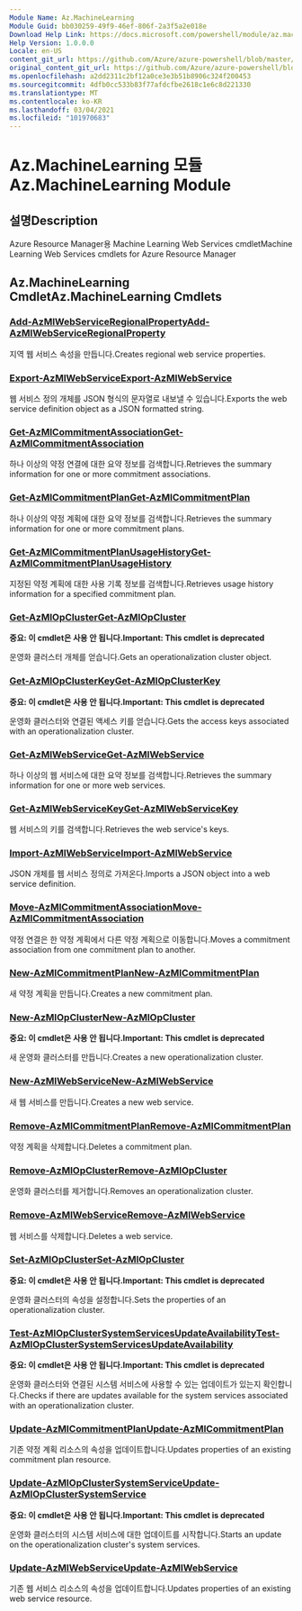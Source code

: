 ```yaml
---
Module Name: Az.MachineLearning
Module Guid: bb030259-49f9-46ef-806f-2a3f5a2e018e
Download Help Link: https://docs.microsoft.com/powershell/module/az.machinelearning
Help Version: 1.0.0.0
Locale: en-US
content_git_url: https://github.com/Azure/azure-powershell/blob/master/src/MachineLearning/MachineLearning/help/Az.MachineLearning.md
original_content_git_url: https://github.com/Azure/azure-powershell/blob/master/src/MachineLearning/MachineLearning/help/Az.MachineLearning.md
ms.openlocfilehash: a2dd2311c2bf12a0ce3e3b51b8906c324f200453
ms.sourcegitcommit: 4dfb0cc533b83f77afdcfbe2618c1e6c8d221330
ms.translationtype: MT
ms.contentlocale: ko-KR
ms.lasthandoff: 03/04/2021
ms.locfileid: "101970683"
---
```

# <span data-ttu-id="1ef81-101">Az.MachineLearning 모듈</span><span class="sxs-lookup"><span data-stu-id="1ef81-101">Az.MachineLearning Module</span></span>
## <span data-ttu-id="1ef81-102">설명</span><span class="sxs-lookup"><span data-stu-id="1ef81-102">Description</span></span>
<span data-ttu-id="1ef81-103">Azure Resource Manager용 Machine Learning Web Services cmdlet</span><span class="sxs-lookup"><span data-stu-id="1ef81-103">Machine Learning Web Services cmdlets for Azure Resource Manager</span></span>

## <span data-ttu-id="1ef81-104">Az.MachineLearning Cmdlet</span><span class="sxs-lookup"><span data-stu-id="1ef81-104">Az.MachineLearning Cmdlets</span></span>
### [<span data-ttu-id="1ef81-105">Add-AzMlWebServiceRegionalProperty</span><span class="sxs-lookup"><span data-stu-id="1ef81-105">Add-AzMlWebServiceRegionalProperty</span></span>](Add-AzMlWebServiceRegionalProperty.md)
<span data-ttu-id="1ef81-106">지역 웹 서비스 속성을 만듭니다.</span><span class="sxs-lookup"><span data-stu-id="1ef81-106">Creates regional web service properties.</span></span>

### [<span data-ttu-id="1ef81-107">Export-AzMlWebService</span><span class="sxs-lookup"><span data-stu-id="1ef81-107">Export-AzMlWebService</span></span>](Export-AzMlWebService.md)
<span data-ttu-id="1ef81-108">웹 서비스 정의 개체를 JSON 형식의 문자열로 내보낼 수 있습니다.</span><span class="sxs-lookup"><span data-stu-id="1ef81-108">Exports the web service definition object as a JSON formatted string.</span></span>

### [<span data-ttu-id="1ef81-109">Get-AzMlCommitmentAssociation</span><span class="sxs-lookup"><span data-stu-id="1ef81-109">Get-AzMlCommitmentAssociation</span></span>](Get-AzMlCommitmentAssociation.md)
<span data-ttu-id="1ef81-110">하나 이상의 약정 연결에 대한 요약 정보를 검색합니다.</span><span class="sxs-lookup"><span data-stu-id="1ef81-110">Retrieves the summary information for one or more commitment associations.</span></span>

### [<span data-ttu-id="1ef81-111">Get-AzMlCommitmentPlan</span><span class="sxs-lookup"><span data-stu-id="1ef81-111">Get-AzMlCommitmentPlan</span></span>](Get-AzMlCommitmentPlan.md)
<span data-ttu-id="1ef81-112">하나 이상의 약정 계획에 대한 요약 정보를 검색합니다.</span><span class="sxs-lookup"><span data-stu-id="1ef81-112">Retrieves the summary information for one or more commitment plans.</span></span>

### [<span data-ttu-id="1ef81-113">Get-AzMlCommitmentPlanUsageHistory</span><span class="sxs-lookup"><span data-stu-id="1ef81-113">Get-AzMlCommitmentPlanUsageHistory</span></span>](Get-AzMlCommitmentPlanUsageHistory.md)
<span data-ttu-id="1ef81-114">지정된 약정 계획에 대한 사용 기록 정보를 검색합니다.</span><span class="sxs-lookup"><span data-stu-id="1ef81-114">Retrieves usage history information for a specified commitment plan.</span></span>

### [<span data-ttu-id="1ef81-115">Get-AzMlOpCluster</span><span class="sxs-lookup"><span data-stu-id="1ef81-115">Get-AzMlOpCluster</span></span>](Get-AzMlOpCluster.md)
<span data-ttu-id="1ef81-116">**중요: 이 cmdlet은 사용 안 됩니다.**</span><span class="sxs-lookup"><span data-stu-id="1ef81-116">**Important: This cmdlet is deprecated**</span></span>

<span data-ttu-id="1ef81-117">운영화 클러스터 개체를 얻습니다.</span><span class="sxs-lookup"><span data-stu-id="1ef81-117">Gets an operationalization cluster object.</span></span>

### [<span data-ttu-id="1ef81-118">Get-AzMlOpClusterKey</span><span class="sxs-lookup"><span data-stu-id="1ef81-118">Get-AzMlOpClusterKey</span></span>](Get-AzMlOpClusterKey.md)
<span data-ttu-id="1ef81-119">**중요: 이 cmdlet은 사용 안 됩니다.**</span><span class="sxs-lookup"><span data-stu-id="1ef81-119">**Important: This cmdlet is deprecated**</span></span>

<span data-ttu-id="1ef81-120">운영화 클러스터와 연결된 액세스 키를 얻습니다.</span><span class="sxs-lookup"><span data-stu-id="1ef81-120">Gets the access keys associated with an operationalization cluster.</span></span>

### [<span data-ttu-id="1ef81-121">Get-AzMlWebService</span><span class="sxs-lookup"><span data-stu-id="1ef81-121">Get-AzMlWebService</span></span>](Get-AzMlWebService.md)
<span data-ttu-id="1ef81-122">하나 이상의 웹 서비스에 대한 요약 정보를 검색합니다.</span><span class="sxs-lookup"><span data-stu-id="1ef81-122">Retrieves the summary information for one or more web services.</span></span>

### [<span data-ttu-id="1ef81-123">Get-AzMlWebServiceKey</span><span class="sxs-lookup"><span data-stu-id="1ef81-123">Get-AzMlWebServiceKey</span></span>](Get-AzMlWebServiceKey.md)
<span data-ttu-id="1ef81-124">웹 서비스의 키를 검색합니다.</span><span class="sxs-lookup"><span data-stu-id="1ef81-124">Retrieves the web service's keys.</span></span>

### [<span data-ttu-id="1ef81-125">Import-AzMlWebService</span><span class="sxs-lookup"><span data-stu-id="1ef81-125">Import-AzMlWebService</span></span>](Import-AzMlWebService.md)
<span data-ttu-id="1ef81-126">JSON 개체를 웹 서비스 정의로 가져온다.</span><span class="sxs-lookup"><span data-stu-id="1ef81-126">Imports a JSON object into a web service definition.</span></span>

### [<span data-ttu-id="1ef81-127">Move-AzMlCommitmentAssociation</span><span class="sxs-lookup"><span data-stu-id="1ef81-127">Move-AzMlCommitmentAssociation</span></span>](Move-AzMlCommitmentAssociation.md)
<span data-ttu-id="1ef81-128">약정 연결은 한 약정 계획에서 다른 약정 계획으로 이동합니다.</span><span class="sxs-lookup"><span data-stu-id="1ef81-128">Moves a commitment association from one commitment plan to another.</span></span>

### [<span data-ttu-id="1ef81-129">New-AzMlCommitmentPlan</span><span class="sxs-lookup"><span data-stu-id="1ef81-129">New-AzMlCommitmentPlan</span></span>](New-AzMlCommitmentPlan.md)
<span data-ttu-id="1ef81-130">새 약정 계획을 만듭니다.</span><span class="sxs-lookup"><span data-stu-id="1ef81-130">Creates a new commitment plan.</span></span>

### [<span data-ttu-id="1ef81-131">New-AzMlOpCluster</span><span class="sxs-lookup"><span data-stu-id="1ef81-131">New-AzMlOpCluster</span></span>](New-AzMlOpCluster.md)
<span data-ttu-id="1ef81-132">**중요: 이 cmdlet은 사용 안 됩니다.**</span><span class="sxs-lookup"><span data-stu-id="1ef81-132">**Important: This cmdlet is deprecated**</span></span>

<span data-ttu-id="1ef81-133">새 운영화 클러스터를 만듭니다.</span><span class="sxs-lookup"><span data-stu-id="1ef81-133">Creates a new operationalization cluster.</span></span>

### [<span data-ttu-id="1ef81-134">New-AzMlWebService</span><span class="sxs-lookup"><span data-stu-id="1ef81-134">New-AzMlWebService</span></span>](New-AzMlWebService.md)
<span data-ttu-id="1ef81-135">새 웹 서비스를 만듭니다.</span><span class="sxs-lookup"><span data-stu-id="1ef81-135">Creates a new web service.</span></span>

### [<span data-ttu-id="1ef81-136">Remove-AzMlCommitmentPlan</span><span class="sxs-lookup"><span data-stu-id="1ef81-136">Remove-AzMlCommitmentPlan</span></span>](Remove-AzMlCommitmentPlan.md)
<span data-ttu-id="1ef81-137">약정 계획을 삭제합니다.</span><span class="sxs-lookup"><span data-stu-id="1ef81-137">Deletes a commitment plan.</span></span>

### [<span data-ttu-id="1ef81-138">Remove-AzMlOpCluster</span><span class="sxs-lookup"><span data-stu-id="1ef81-138">Remove-AzMlOpCluster</span></span>](Remove-AzMlOpCluster.md)
<span data-ttu-id="1ef81-139">운영화 클러스터를 제거합니다.</span><span class="sxs-lookup"><span data-stu-id="1ef81-139">Removes an operationalization cluster.</span></span>

### [<span data-ttu-id="1ef81-140">Remove-AzMlWebService</span><span class="sxs-lookup"><span data-stu-id="1ef81-140">Remove-AzMlWebService</span></span>](Remove-AzMlWebService.md)
<span data-ttu-id="1ef81-141">웹 서비스를 삭제합니다.</span><span class="sxs-lookup"><span data-stu-id="1ef81-141">Deletes a web service.</span></span>

### [<span data-ttu-id="1ef81-142">Set-AzMlOpCluster</span><span class="sxs-lookup"><span data-stu-id="1ef81-142">Set-AzMlOpCluster</span></span>](Set-AzMlOpCluster.md)
<span data-ttu-id="1ef81-143">**중요: 이 cmdlet은 사용 안 됩니다.**</span><span class="sxs-lookup"><span data-stu-id="1ef81-143">**Important: This cmdlet is deprecated**</span></span>

<span data-ttu-id="1ef81-144">운영화 클러스터의 속성을 설정합니다.</span><span class="sxs-lookup"><span data-stu-id="1ef81-144">Sets the properties of an operationalization cluster.</span></span>

### [<span data-ttu-id="1ef81-145">Test-AzMlOpClusterSystemServicesUpdateAvailability</span><span class="sxs-lookup"><span data-stu-id="1ef81-145">Test-AzMlOpClusterSystemServicesUpdateAvailability</span></span>](Test-AzMlOpClusterSystemServicesUpdateAvailability.md)
<span data-ttu-id="1ef81-146">**중요: 이 cmdlet은 사용 안 됩니다.**</span><span class="sxs-lookup"><span data-stu-id="1ef81-146">**Important: This cmdlet is deprecated**</span></span>

<span data-ttu-id="1ef81-147">운영화 클러스터와 연결된 시스템 서비스에 사용할 수 있는 업데이트가 있는지 확인합니다.</span><span class="sxs-lookup"><span data-stu-id="1ef81-147">Checks if there are updates available for the system services associated with an operationalization cluster.</span></span>

### [<span data-ttu-id="1ef81-148">Update-AzMlCommitmentPlan</span><span class="sxs-lookup"><span data-stu-id="1ef81-148">Update-AzMlCommitmentPlan</span></span>](Update-AzMlCommitmentPlan.md)
<span data-ttu-id="1ef81-149">기존 약정 계획 리소스의 속성을 업데이트합니다.</span><span class="sxs-lookup"><span data-stu-id="1ef81-149">Updates properties of an existing commitment plan resource.</span></span>

### [<span data-ttu-id="1ef81-150">Update-AzMlOpClusterSystemService</span><span class="sxs-lookup"><span data-stu-id="1ef81-150">Update-AzMlOpClusterSystemService</span></span>](Update-AzMlOpClusterSystemService.md)
<span data-ttu-id="1ef81-151">**중요: 이 cmdlet은 사용 안 됩니다.**</span><span class="sxs-lookup"><span data-stu-id="1ef81-151">**Important: This cmdlet is deprecated**</span></span>

<span data-ttu-id="1ef81-152">운영화 클러스터의 시스템 서비스에 대한 업데이트를 시작합니다.</span><span class="sxs-lookup"><span data-stu-id="1ef81-152">Starts an update on the operationalization cluster's system services.</span></span>

### [<span data-ttu-id="1ef81-153">Update-AzMlWebService</span><span class="sxs-lookup"><span data-stu-id="1ef81-153">Update-AzMlWebService</span></span>](Update-AzMlWebService.md)
<span data-ttu-id="1ef81-154">기존 웹 서비스 리소스의 속성을 업데이트합니다.</span><span class="sxs-lookup"><span data-stu-id="1ef81-154">Updates properties of an existing web service resource.</span></span>

